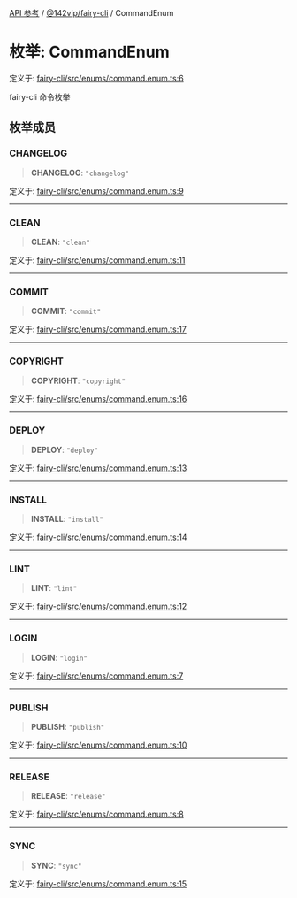 [API 参考](../wiki/Home) / [@142vip/fairy-cli](../wiki/@142vip.fairy-cli) / CommandEnum

# 枚举: CommandEnum

定义于: [fairy-cli/src/enums/command.enum.ts:6](https://github.com/142vip/core-x/blob/5281e59d2cdd2de59e1ea761d17ed7fe118d1e60/packages/fairy-cli/src/enums/command.enum.ts#L6)

fairy-cli 命令枚举

## 枚举成员

### CHANGELOG

> **CHANGELOG**: `"changelog"`

定义于: [fairy-cli/src/enums/command.enum.ts:9](https://github.com/142vip/core-x/blob/5281e59d2cdd2de59e1ea761d17ed7fe118d1e60/packages/fairy-cli/src/enums/command.enum.ts#L9)

***

### CLEAN

> **CLEAN**: `"clean"`

定义于: [fairy-cli/src/enums/command.enum.ts:11](https://github.com/142vip/core-x/blob/5281e59d2cdd2de59e1ea761d17ed7fe118d1e60/packages/fairy-cli/src/enums/command.enum.ts#L11)

***

### COMMIT

> **COMMIT**: `"commit"`

定义于: [fairy-cli/src/enums/command.enum.ts:17](https://github.com/142vip/core-x/blob/5281e59d2cdd2de59e1ea761d17ed7fe118d1e60/packages/fairy-cli/src/enums/command.enum.ts#L17)

***

### COPYRIGHT

> **COPYRIGHT**: `"copyright"`

定义于: [fairy-cli/src/enums/command.enum.ts:16](https://github.com/142vip/core-x/blob/5281e59d2cdd2de59e1ea761d17ed7fe118d1e60/packages/fairy-cli/src/enums/command.enum.ts#L16)

***

### DEPLOY

> **DEPLOY**: `"deploy"`

定义于: [fairy-cli/src/enums/command.enum.ts:13](https://github.com/142vip/core-x/blob/5281e59d2cdd2de59e1ea761d17ed7fe118d1e60/packages/fairy-cli/src/enums/command.enum.ts#L13)

***

### INSTALL

> **INSTALL**: `"install"`

定义于: [fairy-cli/src/enums/command.enum.ts:14](https://github.com/142vip/core-x/blob/5281e59d2cdd2de59e1ea761d17ed7fe118d1e60/packages/fairy-cli/src/enums/command.enum.ts#L14)

***

### LINT

> **LINT**: `"lint"`

定义于: [fairy-cli/src/enums/command.enum.ts:12](https://github.com/142vip/core-x/blob/5281e59d2cdd2de59e1ea761d17ed7fe118d1e60/packages/fairy-cli/src/enums/command.enum.ts#L12)

***

### LOGIN

> **LOGIN**: `"login"`

定义于: [fairy-cli/src/enums/command.enum.ts:7](https://github.com/142vip/core-x/blob/5281e59d2cdd2de59e1ea761d17ed7fe118d1e60/packages/fairy-cli/src/enums/command.enum.ts#L7)

***

### PUBLISH

> **PUBLISH**: `"publish"`

定义于: [fairy-cli/src/enums/command.enum.ts:10](https://github.com/142vip/core-x/blob/5281e59d2cdd2de59e1ea761d17ed7fe118d1e60/packages/fairy-cli/src/enums/command.enum.ts#L10)

***

### RELEASE

> **RELEASE**: `"release"`

定义于: [fairy-cli/src/enums/command.enum.ts:8](https://github.com/142vip/core-x/blob/5281e59d2cdd2de59e1ea761d17ed7fe118d1e60/packages/fairy-cli/src/enums/command.enum.ts#L8)

***

### SYNC

> **SYNC**: `"sync"`

定义于: [fairy-cli/src/enums/command.enum.ts:15](https://github.com/142vip/core-x/blob/5281e59d2cdd2de59e1ea761d17ed7fe118d1e60/packages/fairy-cli/src/enums/command.enum.ts#L15)
